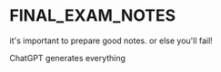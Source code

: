 # FINAL_EXAM_NOTES
it's important to prepare good notes. or else you'll fail!

ChatGPT generates everything
